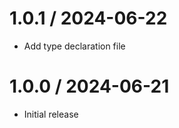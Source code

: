 1.0.1 / 2024-06-22
===================
* Add type declaration file

1.0.0 / 2024-06-21
===================
* Initial release